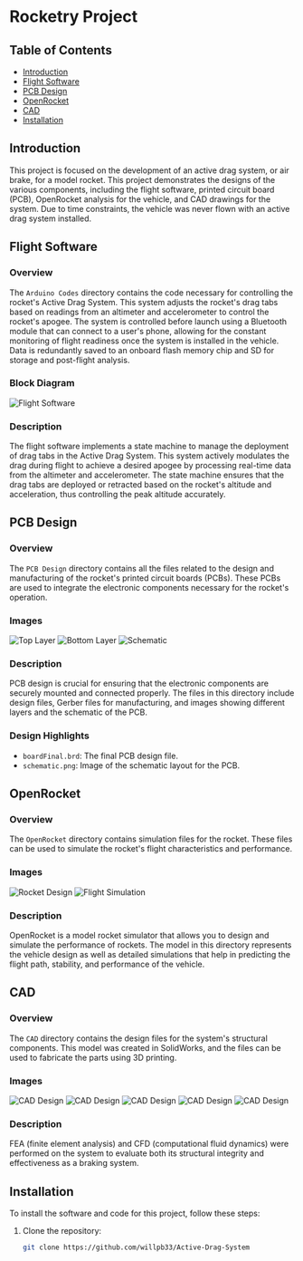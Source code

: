 # Rocketry Project

## Table of Contents
- [Introduction](#introduction)
- [Flight Software](#flight-software)
- [PCB Design](#pcb-design)
- [OpenRocket](#openrocket)
- [CAD](#cad)
- [Installation](#installation)

## Introduction
This project is focused on the development of an active drag system, or air brake, for a model rocket. This project demonstrates the designs of the various components, including the flight software, printed circuit board (PCB), OpenRocket analysis for the vehicle, and CAD drawings for the system. 
Due to time constraints, the vehicle was never flown with an active drag system installed.

## Flight Software
### Overview
The `Arduino Codes` directory contains the code necessary for controlling the rocket's Active Drag System. This system adjusts the rocket's drag tabs based on readings from an altimeter and accelerometer to control the rocket's apogee. The system is controlled before launch using a Bluetooth module that can connect to a user's phone, allowing for the constant monitoring of flight readiness once the system is installed in the vehicle. Data is redundantly saved to an onboard flash memory chip and SD for storage and post-flight analysis.

### Block Diagram
![Flight Software](Arduino%20Codes/blockDiagram.png)

### Description
The flight software implements a state machine to manage the deployment of drag tabs in the Active Drag System. This system actively modulates the drag during flight to achieve a desired apogee by processing real-time data from the altimeter and accelerometer. The state machine ensures that the drag tabs are deployed or retracted based on the rocket's altitude and acceleration, thus controlling the peak altitude accurately.

## PCB Design
### Overview
The `PCB Design` directory contains all the files related to the design and manufacturing of the rocket's printed circuit boards (PCBs). These PCBs are used to integrate the electronic components necessary for the rocket's operation.

### Images
![Top Layer](PCB%20Design/Images/topLayer.png)
![Bottom Layer](PCB%20Design/Images/bottomLayer.png)
![Schematic](PCB%20Design/Images/schematic.png)

### Description
PCB design is crucial for ensuring that the electronic components are securely mounted and connected properly. The files in this directory include design files, Gerber files for manufacturing, and images showing different layers and the schematic of the PCB.

### Design Highlights
- `boardFinal.brd`: The final PCB design file.
- `schematic.png`: Image of the schematic layout for the PCB.

## OpenRocket
### Overview
The `OpenRocket` directory contains simulation files for the rocket. These files can be used to simulate the rocket's flight characteristics and performance.

### Images
![Rocket Design](OpenRocket/Design.png)
![Flight Simulation](OpenRocket/FlightSim.png)

### Description
OpenRocket is a model rocket simulator that allows you to design and simulate the performance of rockets. The model in this directory represents the vehicle design as well as detailed simulations that help in predicting the flight path, stability, and performance of the vehicle.

## CAD
### Overview
The `CAD` directory contains the design files for the system's structural components. This model was created in SolidWorks, and the files can be used to fabricate the parts using 3D printing.

### Images
![CAD Design](CAD/pic1.PNG)
![CAD Design](CAD/pic2.PNG)
![CAD Design](CAD/pic3.PNG)
![CAD Design](CAD/pic4.PNG)
![CAD Design](CAD/built.jpg)

### Description
FEA (finite element analysis) and CFD (computational fluid dynamics) were performed on the system to evaluate both its structural integrity and effectiveness as a braking system.

## Installation
To install the software and code for this project, follow these steps:

1. Clone the repository:
   ```bash
   git clone https://github.com/willpb33/Active-Drag-System
